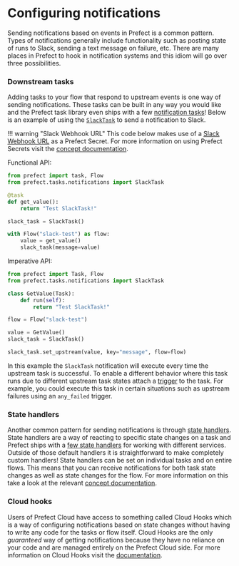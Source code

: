 # Configuring notifications

Sending notifications based on events in Prefect is a common pattern. Types of notifications generally include functionality such as posting state of runs to Slack, sending a text message on failure, etc. There are many places in Prefect to hook in notification systems and this idiom will go over three possibilities.

### Downstream tasks

Adding tasks to your flow that respond to upstream events is one way of sending notifications. These tasks can be built in any way you would like and the Prefect task library even ships with a few [notification tasks](/api-ref/latest/tasks/notifications/)! Below is an example of using the [`SlackTask`](/api-ref/latest/tasks/notifications/#slacktask) to send a notification to Slack.

!!! warning "Slack Webhook URL"
    This code below makes use of a [Slack Webhook URL](https://api.slack.com/messaging/webhooks) as a Prefect Secret. For more information on using Prefect Secrets visit the [concept documentation](/core/concepts/secrets/).


Functional API:
```python
from prefect import task, Flow
from prefect.tasks.notifications import SlackTask

@task
def get_value():
    return "Test SlackTask!"

slack_task = SlackTask()

with Flow("slack-test") as flow:
    value = get_value()
    slack_task(message=value)
```

Imperative API:
```python
from prefect import Task, Flow
from prefect.tasks.notifications import SlackTask

class GetValue(Task):
    def run(self):
        return "Test SlackTask!"

flow = Flow("slack-test")

value = GetValue()
slack_task = SlackTask()

slack_task.set_upstream(value, key="message", flow=flow)
```


In this example the `SlackTask` notification will execute every time the upstream task is successful. To enable a different behavior where this task runs due to different upstream task states attach a [trigger](/api-ref/latest/triggers/#triggers) to the task. For example, you could execute this task in certain situations such as upstream failures using an `any_failed` trigger.

### State handlers

Another common pattern for sending notifications is through [state handlers](/core/concepts/notifications/#state-handlers). State handlers are a way of reacting to specific state changes on a task and Prefect ships with a [few state handlers](/api-ref/latest/utilities/notifications/) for working with different services. Outside of those default handlers it is straightforward to make completely custom handlers! State handlers can be set on individual tasks and on entire flows. This means that you can receive notifications for both task state changes as well as state changes for the flow. For more information on this take a look at the relevant [concept documentation](/core/concepts/notifications/).

### Cloud hooks

Users of Prefect Cloud have access to something called Cloud Hooks which is a way of configuring notifications based on state changes without having to write any code for the tasks or flow itself. Cloud Hooks are the only *guaranteed* way of getting notifications because they have no reliance on your code and are managed entirely on the Prefect Cloud side. For more information on Cloud Hooks visit the [documentation](/orchestration/concepts/cloud_hooks/).
